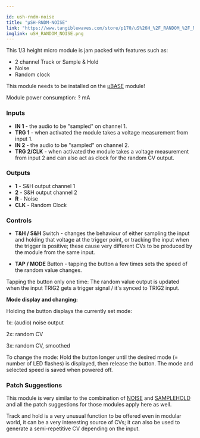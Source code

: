 ```yaml
---

id: ush-rndm-noise
title: "µSH-RNDM-NOISE"
link: "https://www.tangiblewaves.com/store/p170/uS%26H_%2F_RANDOM_%2F_NOISE.html"
imglink: uSH_RANDOM_NOISE.png
---
```





This 1/3 height micro module is jam packed with features such as:

*   2 channel Track or Sample & Hold
*   Noise
*   Random clock

This module needs to be installed on the [µBASE](https://wiki.aemodular.com/pmwiki.php/AeManual/UBASE) module!

Module power consumption: ? mA

### Inputs

*   **IN 1** - the audio to be "sampled" on channel 1.
*   **TRG 1** - when activated the module takes a voltage measurement from input 1.
*   **IN 2** - the audio to be "sampled" on channel 2.
*   **TRG 2/CLK** - when activated the module takes a voltage measurement from input 2 and can also act as clock for the random CV output.

### Outputs

*   **1** - S&H output channel 1
*   **2** - S&H output channel 2
*   **R** - Noise
*   **CLK** - Random Clock

### Controls

*   **T&H / S&H** Switch - changes the behaviour of either sampling the input and holding that voltage at the trigger point, or tracking the input when the trigger is positive; these cause very different CVs to be produced by the module from the same input.
    
*   **TAP / MODE** Button - tapping the button a few times sets the speed of the random value changes.

Tapping the button only one time: The random value output is updated when the input TRIG2 gets a trigger signal / it's synced to TRIG2 input.

**Mode display and changing:**

Holding the button displays the currently set mode:

1x: (audio) noise output

2x: random CV

3x: random CV, smoothed

To change the mode: Hold the button longer until the desired mode (= number of LED flashes) is displayed, then release the button. The mode and selected speed is saved when powered off.

### Patch Suggestions

This module is very similar to the combination of [NOISE](https://wiki.aemodular.com/pmwiki.php/AeManual/NOISE) and [SAMPLEHOLD](https://wiki.aemodular.com/pmwiki.php/AeManual/SAMPLEHOLD) and all the patch suggestions for those modules apply here as well.

Track and hold is a very unusual function to be offered even in modular world, it can be a very interesting source of CVs; it can also be used to generate a semi-repetitive CV depending on the input.





